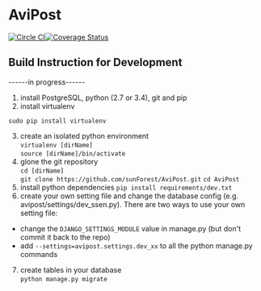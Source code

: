 # AviPost

[![Circle CI](https://circleci.com/gh/sunForest/AviPost.svg?style=shield)](https://circleci.com/gh/sunForest/AviPost)[![Coverage Status](https://coveralls.io/repos/sunForest/AviPost/badge.svg?branch=master)](https://coveralls.io/r/sunForest/AviPost?branch=master)


## Build Instruction for Development
------in progress------

1. install PostgreSQL, python (2.7 or 3.4), git and pip 
2. install virtualenv  
  ```
  sudo pip install virtualenv
  ```
3. create an isolated python environment  
  `virtualenv [dirName]`   
  `source [dirName]/bin/activate`     
4. glone the git repository   
  `cd [dirName]`   
  `git clone https://github.com/sunForest/AviPost.git` 
  `cd AviPost`
5. install python dependencies
  `pip install requirements/dev.txt`  
6. create your own setting file and change the database config (e.g. avipost/settings/dev_ssen.py). There are two ways to use your own setting file:
  * change the `DJANGO_SETTINGS_MODULE` value in manage.py (but don't commit it back to the repo)
  * add `--settings=avipost.settings.dev_xx` to all the python manage.py commands
7. create tables in your database  
  `python manage.py migrate`

